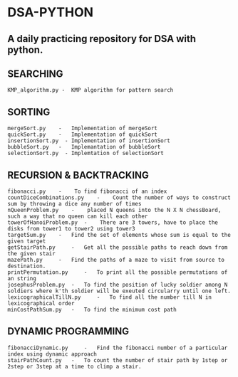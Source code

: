 # DSA-PYTHON
## A daily practicing repository for DSA with python.

## SEARCHING
    KMP_algorithm.py -  KMP algorithm for pattern search

## SORTING 
    mergeSort.py    -   Implementation of mergeSort
    quickSort.py    -   Implementation of quickSort
    insertionSort.py  - Implementation of insertionSort
    bubbleSort.py   -   Implemantation of bubbleSort
    selectionSort.py  - Implemtation of selectionSort  

## RECURSION & BACKTRACKING
    fibonacci.py    -    To find fibonacci of an index
    countDiceCombinations.py    -    Count the number of ways to construct sum by throwing a dice any number of times
    nQueenProblem.py    -    placed N queens into the N X N chessBoard, such a way that no queen can kill each other
    towerOfHanoiProblem.py  -    There are 3 towers, have to place the disks from tower1 to tower2 using tower3
    targetSum.py    -   Find the set of elements whose sum is equal to the given target
    getStairPath.py     -   Get all the possible paths to reach down from the given stair
    mazePath.py     -   Find the paths of a maze to visit from source to destination.
    printPermutation.py     -   To print all the possible permutations of an string
    josephusProblem.py  -   To find the position of lucky soldier among N soldiers where k'th soldier will be exeuted circularry until one left.
    lexicographicalTillN.py     -   To find all the number till N in lexicographical order
    minCostPathSum.py   -   To find the minimum cost path

## DYNAMIC PROGRAMMING
    fibonacciDynamic.py     -   Find the fibonacci number of a particular index using dynamic approach
    stairPathCount.py   -   To count the number of stair path by 1step or 2step or 3step at a time to climp a stair.
